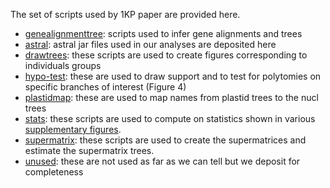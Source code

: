 The set of  scripts used by 1KP paper are provided here. 

* [genealignmenttree](genealignmenttree): scripts used to infer gene alignments and trees
* [astral](astral): astral jar files used in our analyses are deposited here
* [drawtrees](drawtrees): these scripts are used to create figures corresponding to individuals groups
* [hypo-test](hypo-test): these are used to draw support and to test for polytomies on specific branches of interest (Figure 4)
* [plastidmap](plastidmap): these are used to map names from plastid trees to the nucl trees
* [stats](stats): these scripts are used to compute  on statistics shown in various [supplementary figures](../FigureData.md). 
* [supermatrix](supermatrix): these scripts are used to create the supermatrices and estimate the supermatrix trees.
* [unused](unused): these are not used as far as we can tell but we deposit for completeness
